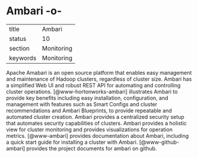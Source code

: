 # Ambari -o-


|          |            |
| -------- | ---------- |
| title    | Ambari     | 
| status   | 10         |
| section  | Monitoring |
| keywords | Monitoring |



Apache Amabari is an open source platform that enables easy management
and maintenance of Hadoop clusters, regardless of cluster size. Ambari
has a simplified Web UI and robust REST API for automating and
controlling cluster operations. [@www-hortonworks-ambari]
illustrates Ambari to provide key benefits including easy
installation, configuration, and management with features such as
Smart Configs and cluster recommendations and Ambari Blueprints, to
provide repeatable and automated cluster creation. Ambari provides a
centralized security setup that automates security capabilities of
clusters. Ambari provides a holistic view for cluster monitoring and
provides visualizations for operation metrics. [@www-ambari]
provides documentation about Ambari, including a quick start guide for
installing a cluster with Ambari. [@www-github-ambari] provides
the project documents for ambari on github.
     
